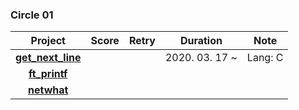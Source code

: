### Circle 01

|                    Project                    | Score | Retry |    Duration    |  Note   |
| :-------------------------------------------: | :---: | :---: | :------------: | :-----: |
| **[get_next_line](./Circle01/get_next_line)** |       |       | 2020. 03. 17 ~ | Lang: C |
|     **[ft_printf](./Circle01/ft_printf)**     |       |       |                |         |
|       **[netwhat](./Circle01/netwhat)**       |       |       |                |         |